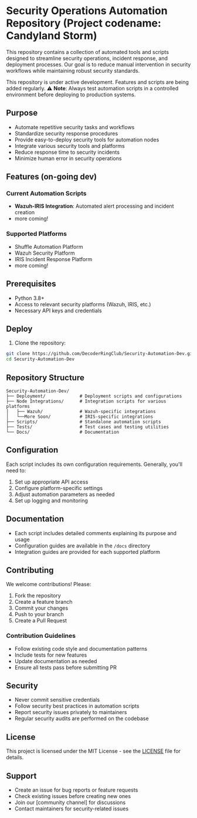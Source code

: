 # Security Operations Automation Repository (Project codename: Candyland Storm)

This repository contains a collection of automated tools and scripts designed to streamline security operations, incident response, and deployment processes. Our goal is to reduce manual intervention in security workflows while maintaining robust security standards.

This repository is under active development. Features and scripts are being added regularly.
⚠️ **Note**: Always test automation scripts in a controlled environment before deploying to production systems.

## Purpose

- Automate repetitive security tasks and workflows
- Standardize security response procedures
- Provide easy-to-deploy security tools for automation nodes
- Integrate various security tools and platforms
- Reduce response time to security incidents
- Minimize human error in security operations

## Features (on-going dev)

### Current Automation Scripts
- **Wazuh-IRIS Integration**: Automated alert processing and incident creation
- more coming!

### Supported Platforms
- Shuffle Automation Platform
- Wazuh Security Platform
- IRIS Incident Response Platform
- more coming!

## Prerequisites

- Python 3.8+
- Access to relevant security platforms (Wazuh, IRIS, etc.)
- Necessary API keys and credentials

## Deploy

1. Clone the repository:
```bash
git clone https://github.com/DecoderRingClub/Security-Automation-Dev.git
cd Security-Automation-Dev
```


## Repository Structure

```
Security-Automation-Dev/
├── Deployment/             # Deployment scripts and configurations
├── Node Integrations/      # Integration scripts for various platforms
│   ├── Wazuh/              # Wazuh-specific integrations
│   └──More Soon/           # IRIS-specific integrations
├── Scripts/                # Standalone automation scripts
├── Tests/                  # Test cases and testing utilities
└── Docs/                   # Documentation
```

## Configuration

Each script includes its own configuration requirements. Generally, you'll need to:
1. Set up appropriate API access
2. Configure platform-specific settings
3. Adjust automation parameters as needed
4. Set up logging and monitoring

## Documentation

- Each script includes detailed comments explaining its purpose and usage
- Configuration guides are available in the `/docs` directory
- Integration guides are provided for each supported platform

## Contributing

We welcome contributions! Please:
1. Fork the repository
2. Create a feature branch
3. Commit your changes
4. Push to your branch
5. Create a Pull Request

### Contribution Guidelines
- Follow existing code style and documentation patterns
- Include tests for new features
- Update documentation as needed
- Ensure all tests pass before submitting PR

## Security

- Never commit sensitive credentials
- Follow security best practices in automation scripts
- Report security issues privately to maintainers
- Regular security audits are performed on the codebase

## License

This project is licensed under the MIT License - see the [LICENSE](LICENSE) file for details.

## Support

- Create an issue for bug reports or feature requests
- Check existing issues before creating new ones
- Join our [community channel] for discussions
- Contact maintainers for security-related issues
